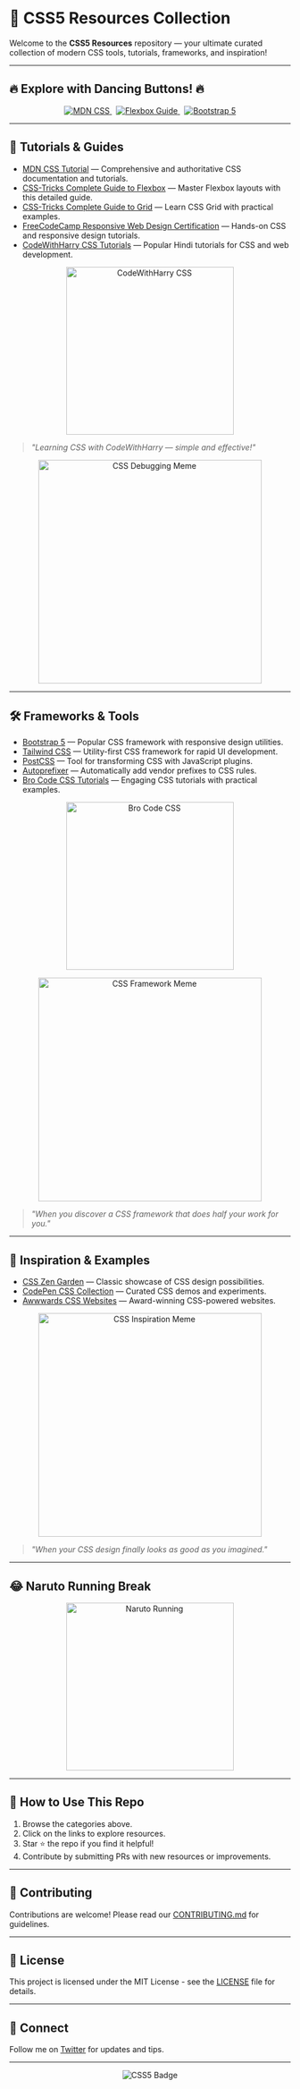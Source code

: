 # 🎨 CSS5 Resources Collection

Welcome to the **CSS5 Resources** repository — your ultimate curated collection of modern CSS tools, tutorials, frameworks, and inspiration!

---

## 🔥 Explore with Dancing Buttons! 🔥

<p align="center">
  <a href="https://developer.mozilla.org/en-US/docs/Web/CSS" target="_blank" rel="noopener">
    <img src="https://img.shields.io/badge/MDN-CSS-0078D7?style=for-the-badge&logo=mozilla&logoColor=white" alt="MDN CSS" />
  </a>
  &nbsp;
  <a href="https://css-tricks.com/snippets/css/a-guide-to-flexbox/" target="_blank" rel="noopener">
    <img src="https://img.shields.io/badge/Flexbox-CSS-FF6347?style=for-the-badge&logo=css3&logoColor=white" alt="Flexbox Guide" />
  </a>
  &nbsp;
  <a href="https://getbootstrap.com/" target="_blank" rel="noopener">
    <img src="https://img.shields.io/badge/Bootstrap-5-purple?style=for-the-badge&logo=bootstrap&logoColor=white" alt="Bootstrap 5" />
  </a>
</p>

---

## 📖 Tutorials & Guides

- [MDN CSS Tutorial](https://developer.mozilla.org/en-US/docs/Web/CSS) — Comprehensive and authoritative CSS documentation and tutorials.
- [CSS-Tricks Complete Guide to Flexbox](https://css-tricks.com/snippets/css/a-guide-to-flexbox/) — Master Flexbox layouts with this detailed guide.
- [CSS-Tricks Complete Guide to Grid](https://css-tricks.com/snippets/css/complete-guide-grid/) — Learn CSS Grid with practical examples.
- [FreeCodeCamp Responsive Web Design Certification](https://www.freecodecamp.org/learn/responsive-web-design/) — Hands-on CSS and responsive design tutorials.
- [CodeWithHarry CSS Tutorials](https://www.youtube.com/playlist?list=PLu0W_9lII9ah7DDtYtflgwMwpT3xmjXY9) — Popular Hindi tutorials for CSS and web development.

<p align="center">
  <img src="https://media.giphy.com/media/3o7aD2saalBwwftBIY/giphy.gif" alt="CodeWithHarry CSS" width="300" />
</p>

> *"Learning CSS with CodeWithHarry — simple and effective!"*

<p align="center">
  <img src="https://i.imgflip.com/4/3vzej.jpg" alt="CSS Debugging Meme" width="400" />
</p>

---

## 🛠 Frameworks & Tools

- [Bootstrap 5](https://getbootstrap.com/) — Popular CSS framework with responsive design utilities.
- [Tailwind CSS](https://tailwindcss.com/) — Utility-first CSS framework for rapid UI development.
- [PostCSS](https://postcss.org/) — Tool for transforming CSS with JavaScript plugins.
- [Autoprefixer](https://github.com/postcss/autoprefixer) — Automatically add vendor prefixes to CSS rules.
- [Bro Code CSS Tutorials](https://www.youtube.com/playlist?list=PLZPZq0r_RZOMhCAyywfnYLlrjiVOkdAI1) — Engaging CSS tutorials with practical examples.

<p align="center">
  <img src="https://media.giphy.com/media/l0MYt5jPR6QX5pnqM/giphy.gif" alt="Bro Code CSS" width="300" />
</p>

<p align="center">
  <img src="https://i.imgflip.com/4/4t0m5.jpg" alt="CSS Framework Meme" width="400" />
</p>

> *"When you discover a CSS framework that does half your work for you."*

---

## 🎨 Inspiration & Examples

- [CSS Zen Garden](http://www.csszengarden.com/) — Classic showcase of CSS design possibilities.
- [CodePen CSS Collection](https://codepen.io/collection/XzqYbP) — Curated CSS demos and experiments.
- [Awwwards CSS Websites](https://www.awwwards.com/websites/css/) — Award-winning CSS-powered websites.

<p align="center">
  <img src="https://i.imgflip.com/4/4t0m7.jpg" alt="CSS Inspiration Meme" width="400" />
</p>

> *"When your CSS design finally looks as good as you imagined."*

---

## 😂 Naruto Running Break

<p align="center">
  <img src="https://media.giphy.com/media/3o7aD4dQ0QXq6Q6q2k/giphy.gif" alt="Naruto Running" width="300" />
</p>

---

## 🔧 How to Use This Repo

1. Browse the categories above.
2. Click on the links to explore resources.
3. Star ⭐ the repo if you find it helpful!
4. Contribute by submitting PRs with new resources or improvements.

---

## 🤝 Contributing

Contributions are welcome! Please read our [CONTRIBUTING.md](CONTRIBUTING.md) for guidelines.

---

## 📜 License

This project is licensed under the MIT License - see the [LICENSE](LICENSE) file for details.

---

## 💬 Connect

Follow me on [Twitter](https://twitter.com/yourhandle) for updates and tips.

---

<p align="center">
  <img src="https://img.shields.io/badge/CSS5-Resources-blueviolet?style=for-the-badge&logo=css3" alt="CSS5 Badge" />
</p>
